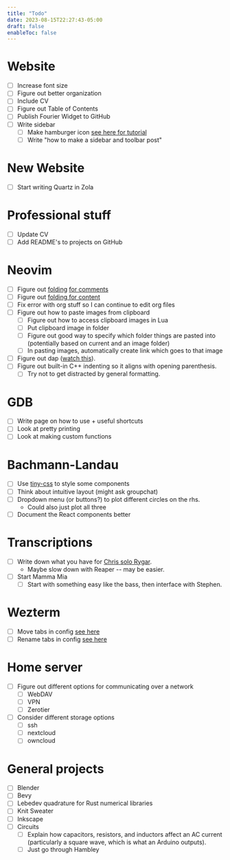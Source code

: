 ```yaml
---
title: "Todo"
date: 2023-08-15T22:27:43-05:00
draft: false
enableToc: false
---
```


# Website

- [ ] Increase font size
- [ ] Figure out better organization
- [ ] Include CV
- [ ] Figure out Table of Contents
- [ ] Publish Fourier Widget to GitHub
- [ ] Write sidebar
    - [ ] Make hamburger icon [see here for tutorial](https://w3codepen.com/howto-html-css-hamburger-menu-icon/)
    - [ ] Write "how to make a sidebar and toolbar post"

# New Website
- [ ] Start writing Quartz in Zola

# Professional stuff

- [ ] Update CV
- [ ] Add README's to projects on GitHub

# Neovim

- [ ] Figure out [folding](https://neovim.io/doc/user/fold.html) [for comments](https://vi.stackexchange.com/questions/3512/how-to-fold-comments)
- [ ] Figure out [folding for content](https://github.com/anuvyklack/pretty-fold.nvim)
- [ ] Fix error with org stuff so I can continue to edit org files
- [ ] Figure out how to paste images from clipboard
    - [ ] Figure out how to access clipboard images in Lua
    - [ ] Put clipboard image in folder
    - [ ] Figure out good way to specify which folder things are pasted into (potentially based on current and an image folder)
    - [ ] In pasting images, automatically create link which goes to that image
- [ ] Figure out dap ([watch this](https://youtu.be/0moS8UHupGc)).
- [ ] Figure out built-in C++ indenting so it aligns with opening parenthesis.
    - [ ] Try not to get distracted by general formatting.

# GDB

- [ ] Write page on how to use + useful shortcuts
- [ ] Look at pretty printing
- [ ] Look at making custom functions

# Bachmann-Landau

- [ ] Use [tiny-css](https://github.com/tiny-css/tiny-css) to style some components
- [ ] Think about intuitive layout (might ask groupchat)
- [ ] Dropdown menu (or buttons?) to plot different circles on the rhs.
    - Could also just plot all three
- [ ] Document the React components better

# Transcriptions

- [ ] Write down what you have for [Chris solo Rygar](https://youtu.be/WcZKz2sKp38).
    - Maybe slow down with Reaper -- may be easier.
- [ ] Start Mamma Mia
    - [ ] Start with something easy like the bass, then interface with Stephen.

# Wezterm

- [ ] Move tabs in config [see here](https://wezfurlong.org/wezterm/config/lua/keyassignment/MoveTab.html)
- [ ] Rename tabs in config [see here](https://github.com/wez/wezterm/issues/522)

# Home server

- [ ] Figure out different options for communicating over a network
    - [ ] WebDAV
    - [ ] VPN
    - [ ] Zerotier
- [ ] Consider different storage options
    - [ ] ssh
    - [ ] nextcloud
    - [ ] owncloud

# General projects

- [ ] Blender
- [ ] Bevy
- [ ] Lebedev quadrature for Rust numerical libraries
- [ ] Knit Sweater
- [ ] Inkscape
- [ ] Circuits
    - [ ] Explain how capacitors, resistors, and inductors affect an AC current (particularly a square wave, which is what an Arduino outputs). 
    - [ ] Just go through Hambley 
